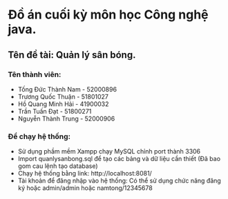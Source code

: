 # Đồ án cuối kỳ môn học Công nghệ java.

## Tên đề tài: Quản lý sân bóng. 

### Tên thành viên:
- Tống Đức Thành Nam - 52000896
- Trương Quốc Thuận - 51801027
- Hồ Quang Minh Hải - 41900032
- Trần Tuấn Đạt - 51800271
- Nguyễn Thành Trung - 52000906

### Để chạy hệ thống: 
- Sử dụng phầm mềm Xampp chạy MySQL chỉnh port thành 3306
- Import quanlysanbong.sql để tạo các bảng và dữ liệu cần thiết (Đã bao gom cau lệnh tạo database)
- Chạy hệ thống bằng link: http://localhost:8081/
- Tài khoản để đăng nhập vào hệ thống: Có thể sử dụng chức năng đăng ký hoặc admin/admin hoặc namtong/12345678
